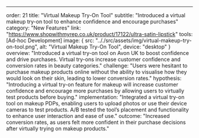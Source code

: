 ---
order: 21
title: "Virtual Makeup Try-On Tool"
subtitle: "Introduced a virtual makeup try-on tool to enhance confidence and encourage purchases"
category: "New Features"
link: "https://www.shopwithmyrep.co.uk/product/17122/ultra-satin-lipstick"
tools: [Ad-hoc Development]
image: {
    src: ".././src/assets/img/virtual-makeup-try-on-tool.png",
    alt: "Virtual Makeup Try-On Tool",
    device: "desktop"
}
overview: "Introduced a virtual try-on tool on Avon UK to boost confidence and drive purchases. Virtual try-ons increase customer confidence and conversion rates in beauty categories."
challenge: "Users were hesitant to purchase makeup products online without the ability to visualise how they would look on their skin, leading to lower conversion rates."
hypothesis: "Introducing a virtual try-on feature for makeup will increase customer confidence and encourage more purchases by allowing users to virtually test products before buying."
implementation: "Integrated a virtual try-on tool on makeup PDPs, enabling users to upload photos or use their device cameras to test products. A/B tested the tool’s placement and functionality to enhance user interaction and ease of use."
outcome: "Increased conversion rates, as users felt more confident in their purchase decisions after virtually trying on makeup products."